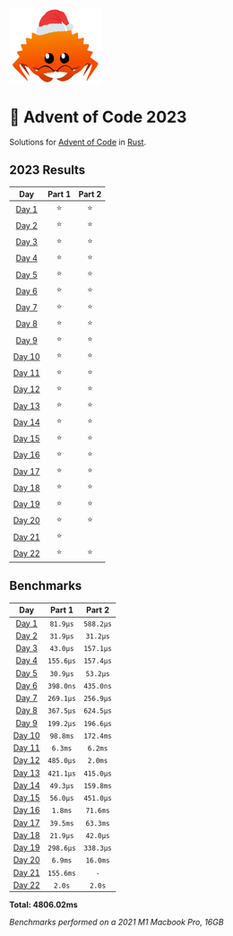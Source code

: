 <img src="./.assets/christmas_ferris.png" width="164">

# 🎄 Advent of Code 2023

Solutions for [Advent of Code](https://adventofcode.com/) in [Rust](https://www.rust-lang.org/).

<!--- advent_readme_stars table --->
## 2023 Results

| Day | Part 1 | Part 2 |
| :---: | :---: | :---: |
| [Day 1](https://adventofcode.com/2023/day/1) | ⭐ | ⭐ |
| [Day 2](https://adventofcode.com/2023/day/2) | ⭐ | ⭐ |
| [Day 3](https://adventofcode.com/2023/day/3) | ⭐ | ⭐ |
| [Day 4](https://adventofcode.com/2023/day/4) | ⭐ | ⭐ |
| [Day 5](https://adventofcode.com/2023/day/5) | ⭐ | ⭐ |
| [Day 6](https://adventofcode.com/2023/day/6) | ⭐ | ⭐ |
| [Day 7](https://adventofcode.com/2023/day/7) | ⭐ | ⭐ |
| [Day 8](https://adventofcode.com/2023/day/8) | ⭐ | ⭐ |
| [Day 9](https://adventofcode.com/2023/day/9) | ⭐ | ⭐ |
| [Day 10](https://adventofcode.com/2023/day/10) | ⭐ | ⭐ |
| [Day 11](https://adventofcode.com/2023/day/11) | ⭐ | ⭐ |
| [Day 12](https://adventofcode.com/2023/day/12) | ⭐ | ⭐ |
| [Day 13](https://adventofcode.com/2023/day/13) | ⭐ | ⭐ |
| [Day 14](https://adventofcode.com/2023/day/14) | ⭐ | ⭐ |
| [Day 15](https://adventofcode.com/2023/day/15) | ⭐ | ⭐ |
| [Day 16](https://adventofcode.com/2023/day/16) | ⭐ | ⭐ |
| [Day 17](https://adventofcode.com/2023/day/17) | ⭐ | ⭐ |
| [Day 18](https://adventofcode.com/2023/day/18) | ⭐ | ⭐ |
| [Day 19](https://adventofcode.com/2023/day/19) | ⭐ | ⭐ |
| [Day 20](https://adventofcode.com/2023/day/20) | ⭐ | ⭐ |
| [Day 21](https://adventofcode.com/2023/day/21) | ⭐ |   |
| [Day 22](https://adventofcode.com/2023/day/22) | ⭐ | ⭐ |
<!--- advent_readme_stars table --->

<!--- benchmarking table --->
## Benchmarks

| Day | Part 1 | Part 2 |
| :---: | :---: | :---:  |
| [Day 1](./src/bin/01.rs) | `81.9µs` | `588.2µs` |
| [Day 2](./src/bin/02.rs) | `31.9µs` | `31.2µs` |
| [Day 3](./src/bin/03.rs) | `43.0µs` | `157.1µs` |
| [Day 4](./src/bin/04.rs) | `155.6µs` | `157.4µs` |
| [Day 5](./src/bin/05.rs) | `30.9µs` | `53.2µs` |
| [Day 6](./src/bin/06.rs) | `398.0ns` | `435.0ns` |
| [Day 7](./src/bin/07.rs) | `269.1µs` | `256.9µs` |
| [Day 8](./src/bin/08.rs) | `367.5µs` | `624.5µs` |
| [Day 9](./src/bin/09.rs) | `199.2µs` | `196.6µs` |
| [Day 10](./src/bin/10.rs) | `98.8ms` | `172.4ms` |
| [Day 11](./src/bin/11.rs) | `6.3ms` | `6.2ms` |
| [Day 12](./src/bin/12.rs) | `485.0µs` | `2.0ms` |
| [Day 13](./src/bin/13.rs) | `421.1µs` | `415.0µs` |
| [Day 14](./src/bin/14.rs) | `49.3µs` | `159.8ms` |
| [Day 15](./src/bin/15.rs) | `56.0µs` | `451.0µs` |
| [Day 16](./src/bin/16.rs) | `1.8ms` | `71.6ms` |
| [Day 17](./src/bin/17.rs) | `39.5ms` | `63.3ms` |
| [Day 18](./src/bin/18.rs) | `21.9µs` | `42.0µs` |
| [Day 19](./src/bin/19.rs) | `298.6µs` | `338.3µs` |
| [Day 20](./src/bin/20.rs) | `6.9ms` | `16.0ms` |
| [Day 21](./src/bin/21.rs) | `155.6ms` | `-` |
| [Day 22](./src/bin/22.rs) | `2.0s` | `2.0s` |

**Total: 4806.02ms**
<!--- benchmarking table --->
*Benchmarks performed on a 2021 M1 Macbook Pro, 16GB*
